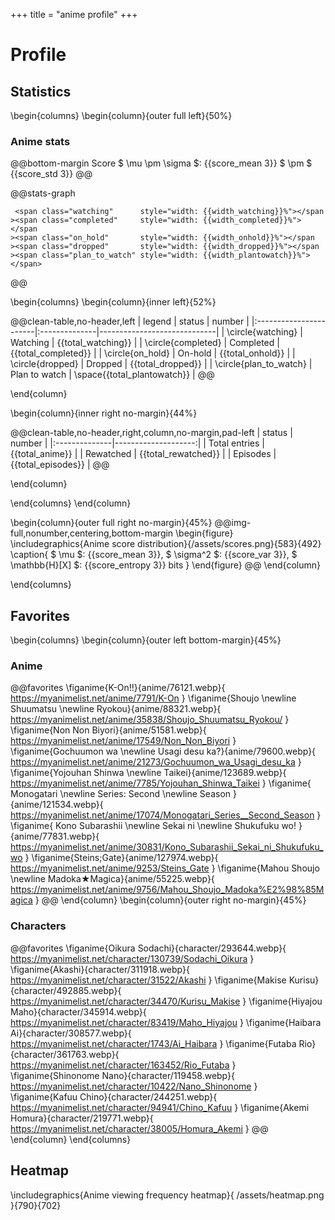 +++
title = "anime profile"
+++

# Profile

## Statistics

\begin{columns}
\begin{column}{outer full left}{50%}

### Anime stats

@@bottom-margin
Score $ \mu \pm \sigma $: {{score_mean 3}} $ \pm $ {{score_std 3}}
@@

@@stats-graph
<!-- one line to remove spaces: https://stackoverflow.com/questions/441279/ -->
~~~
 <span class="watching"      style="width: {{width_watching}}%"></span
><span class="completed"     style="width: {{width_completed}}%"></span
><span class="on_hold"       style="width: {{width_onhold}}%"></span
><span class="dropped"       style="width: {{width_dropped}}%"></span
><span class="plan_to_watch" style="width: {{width_plantowatch}}%"></span>
~~~
@@

\begin{columns}
\begin{column}{inner left}{52%}

@@clean-table,no-header,left
| legend                 | status        | number                      |
|:-----------------------|:--------------|-----------------------------|
| \circle{watching}      | Watching      |       {{total_watching}}    |
| \circle{completed}     | Completed     |       {{total_completed}}   |
| \circle{on_hold}       | On-hold       |       {{total_onhold}}      |
| \circle{dropped}       | Dropped       |       {{total_dropped}}     |
| \circle{plan_to_watch} | Plan to watch | \space{{total_plantowatch}} |
@@

\end{column}

\begin{column}{inner right no-margin}{44%}

@@clean-table,no-header,right,column,no-margin,pad-left
| status        | number              |
|:--------------|--------------------:|
| Total entries | {{total_anime}}     |
| Rewatched     | {{total_rewatched}} |
| Episodes      | {{total_episodes}}  |
@@

\end{column}

\end{columns}
\end{column}

\begin{column}{outer full right no-margin}{45%}
@@img-full,nonumber,centering,bottom-margin
\begin{figure}
\includegraphics{Anime score distribution}{/assets/scores.png}{583}{492}
\caption{
  $ \mu $: {{score_mean 3}},
  $ \sigma^2 $: {{score_var 3}},
  $ \mathbb{H}[X] $: {{score_entropy 3}} bits
}
\end{figure}
@@
\end{column}

\end{columns}

## Favorites

\begin{columns}
\begin{column}{outer left bottom-margin}{45%}

### Anime

<!-- manually break newlines to hint to css what the width is -->
@@favorites
\figanime{K-On!!}{anime/76121.webp}{
  https://myanimelist.net/anime/7791/K-On
}
\figanime{Shoujo \newline Shuumatsu \newline Ryokou}{anime/88321.webp}{
  https://myanimelist.net/anime/35838/Shoujo_Shuumatsu_Ryokou/
}
\figanime{Non Non Biyori}{anime/51581.webp}{
  https://myanimelist.net/anime/17549/Non_Non_Biyori
}
\figanime{Gochuumon wa \newline Usagi desu ka?}{anime/79600.webp}{
  https://myanimelist.net/anime/21273/Gochuumon_wa_Usagi_desu_ka
}
\figanime{Yojouhan Shinwa \newline Taikei}{anime/123689.webp}{
  https://myanimelist.net/anime/7785/Yojouhan_Shinwa_Taikei
}
\figanime{
  Monogatari \newline Series: Second \newline Season
}{anime/121534.webp}{
  https://myanimelist.net/anime/17074/Monogatari_Series__Second_Season
}
\figanime{
  Kono Subarashii \newline Sekai ni \newline Shukufuku wo!
}{anime/77831.webp}{
  https://myanimelist.net/anime/30831/Kono_Subarashii_Sekai_ni_Shukufuku_wo
}
\figanime{Steins;Gate}{anime/127974.webp}{
  https://myanimelist.net/anime/9253/Steins_Gate
}
\figanime{Mahou Shoujo \newline Madoka★Magica}{anime/55225.webp}{
  https://myanimelist.net/anime/9756/Mahou_Shoujo_Madoka%E2%98%85Magica
}
@@
\end{column}
\begin{column}{outer right no-margin}{45%}

### Characters

@@favorites
\figanime{Oikura Sodachi}{character/293644.webp}{
  https://myanimelist.net/character/130739/Sodachi_Oikura
}
\figanime{Akashi}{character/311918.webp}{
  https://myanimelist.net/character/31522/Akashi
}
\figanime{Makise Kurisu}{character/492885.webp}{
  https://myanimelist.net/character/34470/Kurisu_Makise
}
\figanime{Hiyajou Maho}{character/345914.webp}{
  https://myanimelist.net/character/83419/Maho_Hiyajou
}
\figanime{Haibara Ai}{character/308577.webp}{
  https://myanimelist.net/character/1743/Ai_Haibara
}
\figanime{Futaba Rio}{character/361763.webp}{
  https://myanimelist.net/character/163452/Rio_Futaba
}
\figanime{Shinonome Nano}{character/119458.webp}{
  https://myanimelist.net/character/10422/Nano_Shinonome
}
\figanime{Kafuu Chino}{character/244251.webp}{
  https://myanimelist.net/character/94941/Chino_Kafuu
}
\figanime{Akemi Homura}{character/219771.webp}{
  https://myanimelist.net/character/38005/Homura_Akemi
}
@@
\end{column}
\end{columns}

## Heatmap

\includegraphics{Anime viewing frequency heatmap}{
  /assets/heatmap.png
}{790}{702}

